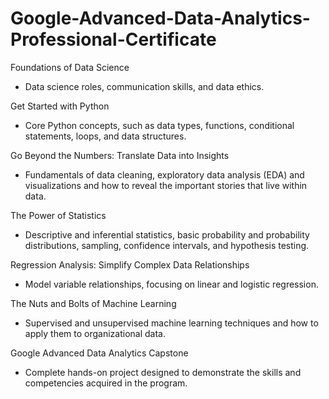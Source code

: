 # Google-Advanced-Data-Analytics-Professional-Certificate

Foundations of Data Science
- Data science roles, communication skills, and data ethics.

Get Started with Python
- Core Python concepts, such as data types, functions, conditional statements, loops, and data structures.

Go Beyond the Numbers: Translate Data into Insights
- Fundamentals of data cleaning, exploratory data analysis (EDA) and visualizations and how to reveal the important stories that live within data.

The Power of Statistics
- Descriptive and inferential statistics, basic probability and probability distributions, sampling, confidence intervals, and hypothesis testing.

Regression Analysis: Simplify Complex Data Relationships
- Model variable relationships, focusing on linear and logistic regression.

The Nuts and Bolts of Machine Learning
- Supervised and unsupervised machine learning techniques and how to apply them to organizational data. 

Google Advanced Data Analytics Capstone
- Complete hands-on project designed to demonstrate the skills and competencies acquired in the program. 
